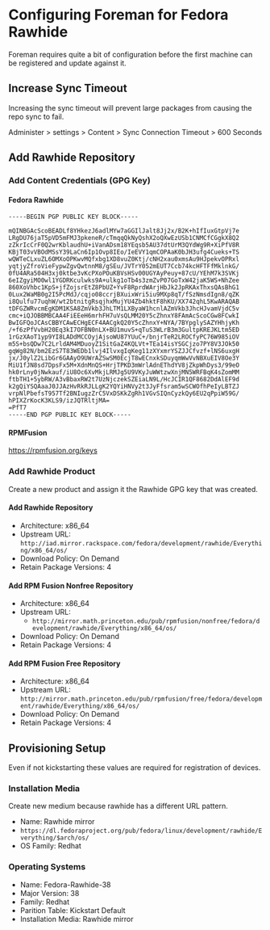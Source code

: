 # Configuring Foreman for Fedora Rawhide

Foreman requires quite a bit of configuration before the first machine can be registered and update against it.

## Increase Sync Timeout

Increasing the sync timeout will prevent large packages from causing the repo sync to fail.

Administer > settings > Content > Sync Connection Timeout > 600 Seconds

## Add Rawhide Repository

### Add Content Credentials (GPG Key)

#### Fedora Rawhide

```
-----BEGIN PGP PUBLIC KEY BLOCK-----

mQINBGAcScoBEADLf8YHkezJ6adlMYw7aGGIlJalt8Jj2x/B2K+hIfIuxGtpVj7e
LRgDU76jaT5pVD5mFMJ3pkeneR/cTmqqQkNyQshX2oQXwEzUSb1CNMCfCGgkX8Q2
zZkrIcCrF0Q2wrKblaudhU+iVanADsm18YEqsb5AU37dtUrM3QYdWg9R+XiPfV8R
KBjT03vVBOdMSsY39LaCn6Ip1Ovp8IEo/IeEVY1qmCOPAaK0bJH3ufg4Cueks+TS
wQWTeCLxuZL6OMXoOPKwvMQfxbg1XD8vuZ0Ktj/cNH2xau0xmsAu9HJpekvOPRxl
yqtjyZfroVieFypwZgvQwtnnM8/gSEu/JVTrY052mEUT7Ccb74kcHFTFfMklnkG/
0fU4ARa504H3xj0ktbe3vKcPXoPOuKBVsHSv00UGYAyPeuy+87cU/YEhM7k3SVKj
6eIZgyiMO0wl1YGDRKculwks9A+ulkg1oTb4s3zmZvP07GoTxW42jaK5WS+NhZee
860XoVhbc1KpS+jfZojsrEtZ8PbUZ+YvF8RprdWArjHbJk2JpRKAxThxsQAsBhG1
0Lux2WaMB0g2I5PcMdJ/cqjo08ccrjBXuixWri5iu9MXp8qT/fSzNmsdIgn8/qZK
i8Qulfu77uqhW/wt2btnitgRsqjhxMujYU4Zb4hktF8hKU/XX742qhL5KwARAQAB
tDFGZWRvcmEgKDM1KSA8ZmVkb3JhLTM1LXByaW1hcnlAZmVkb3JhcHJvamVjdC5v
cmc+iQJOBBMBCAA4FiEEeH6mrhFH7uVsQLMM20Y5cZhnxY8FAmAcScoCGw8FCwkI
BwIGFQoJCAsCBBYCAwECHgECF4AACgkQ20Y5cZhnxY+NYA/7BYpglySAZYHhjyKh
/+f6zPfVvbH20Eq3kI7OFBN0nLX+BU1muvS+qTuS3WLrB3m3GultpKREJKLtm5ED
1rGzXAoT1yp9YI8LADdMCCOyjAjsoWU87YUuC+/bnjrTeR2LROCfyPC76W985iOV
m5S+bsQDw7C2LrldAM4MDuoyZ1SitGaZ4KQLVt+TEa14isYSGCjzo7PY8V3JOk50
gqWg82N/bm2EzS7T83WEDb1lvj4IlvxgIqKeg11zXYxmrYSZJJCfvzf+lNS6uxgH
jx/J0ylZ2LibGr6GAAyO9UWrAZSwSM0EcjT8wECnxkSDuyqmWwVvNBXuEIV8Oe3Y
MiU1fJN8sd7DpsFx5M+XdnMnQS+HrjTPKD3mWrlAdnEThdYV8jZkpWhDys3/99eO
hk0rLny0jNwkauf/iU8Oc6XvMkjLRMJg5U9VKyJuWWtzwXnjMN5WRFBqK4sZomMM
ftbTH1+5ybRW/A3vBbaxRW2t7UzNjczekSZEiaLN9L/HcJCIR1QF8682DdAlEF9d
k2gQiYSQAaaJ0JJAzHvRkRJLLgK2YQYiHNVy2t3JyFfsram5wSCWOfhPeIyLBTZJ
vrpNlPbefsT957Tf2BNIugzZrC5VxDSKkZgRh1VGvSIQnCyzkQy6EU2qPpiW59G/
hPIXZrKocK3KLS9/izJQTRltjMA=
=PfT7
-----END PGP PUBLIC KEY BLOCK-----
```
#### RPMFusion

https://rpmfusion.org/keys

### Add Rawhide Product

Create a new product and assign it the Rawhide GPG key that was created.

#### Add Rawhide Repository

- Architecture: x86_64
- Upstream URL: `http://iad.mirror.rackspace.com/fedora/development/rawhide/Everything/x86_64/os/`
- Download Policy: On Demand
- Retain Package Versions: 4

#### Add RPM Fusion Nonfree Repository

- Architecture: x86_64
- Upstream URL:
    - `http://mirror.math.princeton.edu/pub/rpmfusion/nonfree/fedora/development/rawhide/Everything/x86_64/os/`
- Download Policy: On Demand
- Retain Package Versions: 4

#### Add RPM Fusion Free Repository

- Architecture: x86_64
- Upstream URL: `http://mirror.math.princeton.edu/pub/rpmfusion/free/fedora/development/rawhide/Everything/x86_64/os/`
- Download Policy: On Demand
- Retain Package Versions: 4

## Provisioning Setup

Even if not kickstarting these values are required for registration of devices.

### Installation Media

Create new medium because rawhide has a different URL pattern.

- Name: Rawhide mirror
- `https://dl.fedoraproject.org/pub/fedora/linux/development/rawhide/Everything/$arch/os/`
- OS Family: Redhat

### Operating Systems

- Name: Fedora-Rawhide-38
- Major Version: 38
- Family: Redhat
- Parition Table: Kickstart Default
- Installation Media: Rawhide mirror
